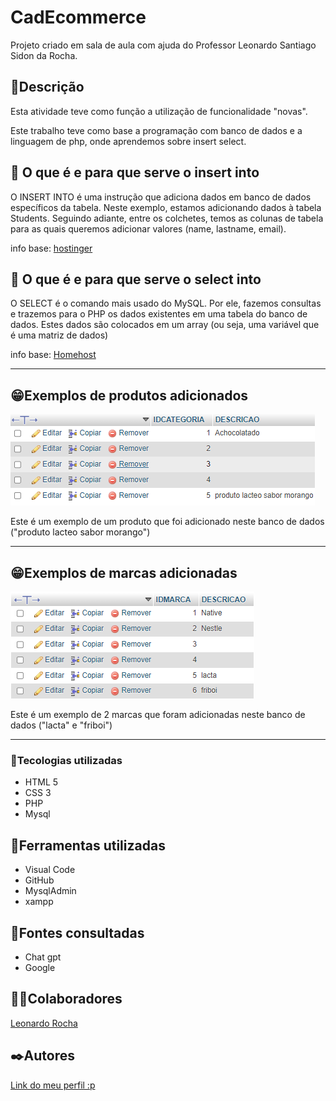 # CadEcommerce
Projeto criado em sala de aula com ajuda do Professor Leonardo Santiago Sidon da Rocha.


## 📄Descrição

Esta atividade teve como função a utilização de funcionalidade "novas".

Este trabalho teve como base a programação com banco de dados e a linguagem de php, onde aprendemos sobre insert select.

## 🥸 O que é e para que serve o insert into

O INSERT INTO é uma instrução que adiciona dados em banco de dados específicos da tabela. Neste exemplo, estamos adicionando dados à tabela Students. Seguindo adiante, entre os colchetes, temos as colunas de tabela para as quais queremos adicionar valores (name, lastname, email).

info base: [hostinger](https://www.hostinger.com.br)

## 🥸 O que é e para que serve o select into

O SELECT é o comando mais usado do MySQL. Por ele, fazemos consultas e trazemos para o PHP os dados existentes em uma tabela do banco de dados. Estes dados são colocados em um array (ou seja, uma variável que é uma matriz de dados)

info base: [Homehost](https://www.homehost.com.br/)

<hr>

## 😁Exemplos de produtos adicionados
![add produto](imgs/addproduto.png)

Este é um exemplo de um produto que foi adicionado neste banco de dados ("produto lacteo sabor morango")
<hr>

## 😁Exemplos de marcas adicionadas
![add produto](imgs/addmarca.png)


Este é um exemplo de 2 marcas que foram adicionadas neste banco de dados ("lacta" e "friboi")
<hr>

### 🤖Tecologias utilizadas
* HTML 5
* CSS 3
* PHP
* Mysql 
## 🔧Ferramentas utilizadas
* Visual Code
* GitHub
* MysqlAdmin
* xampp
## 🔗Fontes consultadas
* Chat gpt
* Google
## 🤜🤛Colaboradores
 [Leonardo Rocha](https://github.com/leonardorochamarista)
## ✒️Autores
[Link do meu perfil :p](https://github.com/juanbyluna)
